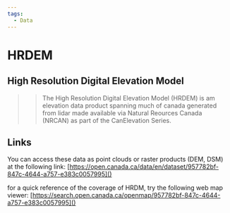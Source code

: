 ```yaml
---
tags:
  - Data
---
```


# HRDEM
## High Resolution Digital Elevation Model

>>The High Resolution Digital Elevation Model (HRDEM) is am elevation data product spanning much of canada generated from lidar made available via Natural Reources Canada (NRCAN) as part of the CanElevation Series. 

## Links

You can access these data as point clouds or raster products (DEM, DSM) at the following link: [https://open.canada.ca/data/en/dataset/957782bf-847c-4644-a757-e383c0057995]()

for a quick reference of the coverage of HRDM, try the following web map viewer: [https://search.open.canada.ca/openmap/957782bf-847c-4644-a757-e383c0057995]()